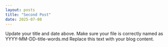 ```yaml
---
layout: posts
title: "Second Post"
date: 2025-07-08
---
```


Update your title and date above. Make sure your file is correctly named as YYYY-MM-DD-title-words.md Replace this text with your blog content. 